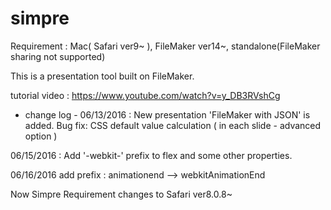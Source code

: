 # simpre
Requirement : Mac( Safari ver9~ ), FileMaker ver14~, standalone(FileMaker sharing not supported)

This is a presentation tool built on FileMaker.

tutorial video : https://www.youtube.com/watch?v=y_DB3RVshCg

- change log -
06/13/2016 :
New presentation 'FileMaker with JSON' is added.
Bug fix: CSS default value calculation ( in each slide - advanced option )

06/15/2016 : 
Add '-webkit-' prefix to flex and some other properties.

06/16/2016
add prefix : animationend --> webkitAnimationEnd

Now
Simpre Requirement changes to 
Safari ver8.0.8~
